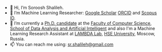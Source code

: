 - 👋 Hi, I’m Soroosh Shalileh.
- 👀 I’m Machine Learning Researcher: [Google Scholar](https://scholar.google.ru/citations?user=3Fe4hWAAAAAJ&hl=en&oi=ao) [ORCID](https://orcid.org/0000-0001-6226-4990) and [ Scopus ID](https://www.scopus.com/authid/detail.uri?partnerID=HzOxMe3b&authorId=57202057084&origin=inward).
- 🌱 I’m currently a [Ph.D. candidate](https://www.hse.ru/en/org/persons/316426865) at the [Faculty of Computer Science](https://cs.hse.ru/en/), [School of Data Analysis and Artificial Intelligent](https://cs.hse.ru/en/ai/) and also I'm a Machine Learning Research Assistant at [LAMBDA Lab](https://cs.hse.ru/en/lambda/), [HSE University](https://www.hse.ru/en), Moscow, Russia.
- 📫 You can reach me using: sr.shalileh@gmail.com 

<!---
Sorooshi/Sorooshi is a ✨ special ✨ repository because its `README.md` (this file) appears on your GitHub profile.
You can click the Preview link to take a look at your changes.
--->
